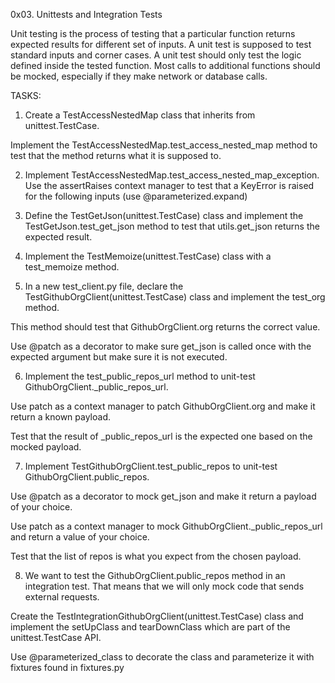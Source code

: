 0x03. Unittests and Integration Tests

Unit testing is the process of testing that a particular function returns expected results for different set of inputs. A unit test is supposed to test standard inputs and corner cases. A unit test should only test the logic defined inside the tested function. Most calls to additional functions should be mocked, especially if they make network or database calls.

TASKS:

 1. Create a TestAccessNestedMap class that inherits from unittest.TestCase.

Implement the TestAccessNestedMap.test_access_nested_map method to test that the method returns what it is supposed to.

 2. Implement TestAccessNestedMap.test_access_nested_map_exception. Use the assertRaises context manager to test that a KeyError is raised for the following inputs (use @parameterized.expand)

 3. Define the TestGetJson(unittest.TestCase) class and implement the TestGetJson.test_get_json method to test that utils.get_json returns the expected result.

 4. Implement the TestMemoize(unittest.TestCase) class with a test_memoize method.

 5. In a new test_client.py file, declare the TestGithubOrgClient(unittest.TestCase) class and implement the test_org method.

This method should test that GithubOrgClient.org returns the correct value.

Use @patch as a decorator to make sure get_json is called once with the expected argument but make sure it is not executed.

6. Implement the test_public_repos_url method to unit-test GithubOrgClient._public_repos_url.

Use patch as a context manager to patch GithubOrgClient.org and make it return a known payload.

Test that the result of _public_repos_url is the expected one based on the mocked payload.

 7. Implement TestGithubOrgClient.test_public_repos to unit-test GithubOrgClient.public_repos.

Use @patch as a decorator to mock get_json and make it return a payload of your choice.

Use patch as a context manager to mock GithubOrgClient._public_repos_url and return a value of your choice.

Test that the list of repos is what you expect from the chosen payload.

 8. We want to test the GithubOrgClient.public_repos method in an integration test. That means that we will only mock code that sends external requests.

Create the TestIntegrationGithubOrgClient(unittest.TestCase) class and implement the setUpClass and tearDownClass which are part of the unittest.TestCase API.

Use @parameterized_class to decorate the class and parameterize it with fixtures found in fixtures.py

